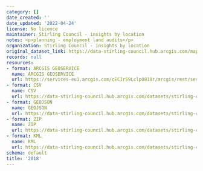 ```yaml
---
category: []
date_created: ''
date_updated: '2022-04-24'
license: No licence
maintainer: Stirling Council - insights by location
notes: <p>planning - employment land audits</p>
organization: Stirling Council - insights by location
original_dataset_link: https://data-stirling-council.hub.arcgis.com/maps/stirling-council::2018
records: null
resources:
- format: ARCGIS GEOSERVICE
  name: ARCGIS GEOSERVICE
  url: https://services-eu1.arcgis.com/cECIr59LclpO818r/arcgis/rest/services/Planning_Employment_Land_Audits/FeatureServer/18
- format: CSV
  name: CSV
  url: https://data-stirling-council.hub.arcgis.com/datasets/stirling-council::2018.csv?outSR=%7B%22latestWkid%22%3A27700%2C%22wkid%22%3A27700%7D
- format: GEOJSON
  name: GEOJSON
  url: https://data-stirling-council.hub.arcgis.com/datasets/stirling-council::2018.geojson?outSR=%7B%22latestWkid%22%3A27700%2C%22wkid%22%3A27700%7D
- format: ZIP
  name: ZIP
  url: https://data-stirling-council.hub.arcgis.com/datasets/stirling-council::2018.zip?outSR=%7B%22latestWkid%22%3A27700%2C%22wkid%22%3A27700%7D
- format: KML
  name: KML
  url: https://data-stirling-council.hub.arcgis.com/datasets/stirling-council::2018.kml?outSR=%7B%22latestWkid%22%3A27700%2C%22wkid%22%3A27700%7D
schema: default
title: '2018'
---
```

